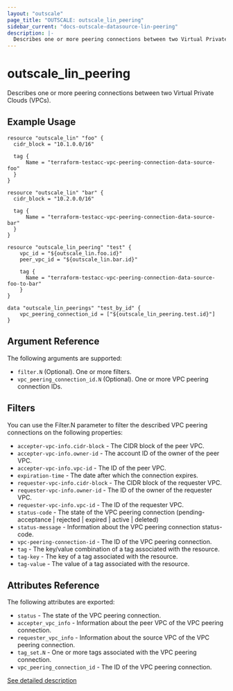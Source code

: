 ```yaml
---
layout: "outscale"
page_title: "OUTSCALE: outscale_lin_peering"
sidebar_current: "docs-outscale-datasource-lin-peering"
description: |-
  Describes one or more peering connections between two Virtual Private Clouds (VPCs).
---
```


# outscale_lin_peering

Describes one or more peering connections between two Virtual Private Clouds (VPCs).

## Example Usage

```hcl
resource "outscale_lin" "foo" {
  cidr_block = "10.1.0.0/16"

  tag {
      Name = "terraform-testacc-vpc-peering-connection-data-source-foo"
  }
}

resource "outscale_lin" "bar" {
  cidr_block = "10.2.0.0/16"

  tag {
      Name = "terraform-testacc-vpc-peering-connection-data-source-bar"
  }
}

resource "outscale_lin_peering" "test" {
    vpc_id = "${outscale_lin.foo.id}"
    peer_vpc_id = "${outscale_lin.bar.id}"

    tag {
      Name = "terraform-testacc-vpc-peering-connection-data-source-foo-to-bar"
    }
}

data "outscale_lin_peerings" "test_by_id" {
    vpc_peering_connection_id = ["${outscale_lin_peering.test.id}"]
}
```

## Argument Reference

The following arguments are supported:

* `filter.N` (Optional). One or more filters.
* `vpc_peering_connection_id.N` (Optional). One or more VPC peering connection IDs.

## Filters

You can use the Filter.N parameter to filter the described VPC peering connections on the following properties:

* `accepter-vpc-info.cidr-block` - The CIDR block of the peer VPC.
* `accepter-vpc-info.owner-id` - The account ID of the owner of the peer VPC.
* `accepter-vpc-info.vpc-id` - The ID of the peer VPC.
* `expiration-time` - The date after which the connection expires.
* `requester-vpc-info.cidr-block` - The CIDR block of the requester VPC.
* `requester-vpc-info.owner-id` - The ID of the owner of the requester VPC.
* `requester-vpc-info.vpc-id` - The ID of the requester VPC.
* `status-code` - The state of the VPC peering connection (pending-acceptance | rejected | expired | active | deleted)
* `status-message` - Information about the VPC peering connection status-code.
* `vpc-peering-connection-id` - The ID of the VPC peering connection.
* `tag` - The key/value combination of a tag associated with the resource.
* `tag-key` - The key of a tag associated with the resource.
* `tag-value` - The value of a tag associated with the resource.

## Attributes Reference

The following attributes are exported:

* `status` - The state of the VPC peering connection.
* `accepter_vpc_info` - Information about the peer VPC of the VPC peering connection.
* `requester_vpc_info` - Information about the source VPC of the VPC peering connection.
* `tag_set.N` - One or more tags associated with the VPC peering connection.
* `vpc_peering_connection_id` - The ID of the VPC peering connection.

[See detailed description](http://docs.outscale.com/api_fcu/operations/Action_DescribeVpcPeeringConnections_get.html#_api_fcu-action_describevpcpeeringconnections_get)
